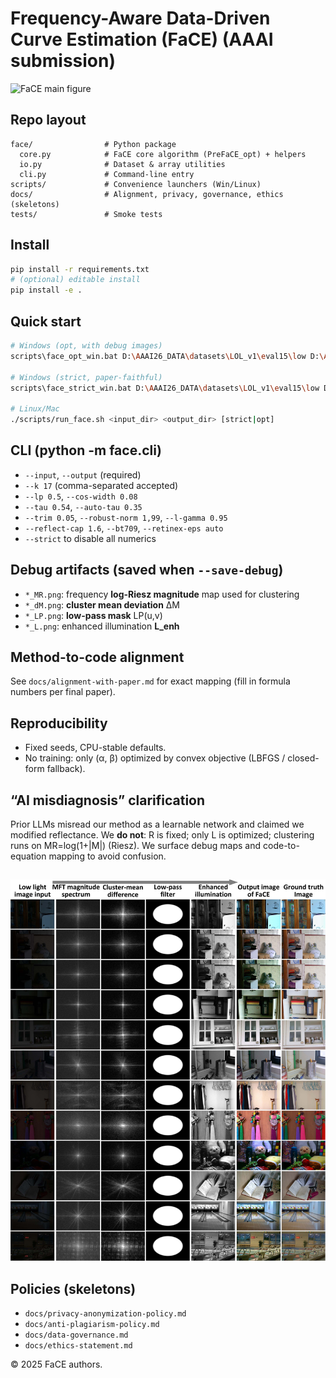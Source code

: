 # Frequency-Aware Data-Driven Curve Estimation (FaCE) (AAAI submission)


![FaCE main figure](https://raw.githubusercontent.com/AAAI-Anonymous-FaCE/FaCE/main/figures/main_figure.jpg)


## Repo layout
```
face/                # Python package
  core.py            # FaCE core algorithm (PreFaCE_opt) + helpers
  io.py              # Dataset & array utilities
  cli.py             # Command-line entry
scripts/             # Convenience launchers (Win/Linux)
docs/                # Alignment, privacy, governance, ethics (skeletons)
tests/               # Smoke tests
```

## Install
```bash
pip install -r requirements.txt
# (optional) editable install
pip install -e .
```

## Quick start
```bash
# Windows (opt, with debug images)
scripts\face_opt_win.bat D:\AAAI26_DATA\datasets\LOL_v1\eval15\low D:\AAAI26_DATA\datasets\LOL_v1\eval15\FaCE_out

# Windows (strict, paper-faithful)
scripts\face_strict_win.bat D:\AAAI26_DATA\datasets\LOL_v1\eval15\low D:\AAAI26_DATA\datasets\LOL_v1\eval15\FaCE_out

# Linux/Mac
./scripts/run_face.sh <input_dir> <output_dir> [strict|opt]
```

## CLI (python -m face.cli)
- `--input`, `--output` (required)
- `--k 17` (comma-separated accepted)
- `--lp 0.5`, `--cos-width 0.08`
- `--tau 0.54`, `--auto-tau 0.35`
- `--trim 0.05`, `--robust-norm 1,99`, `--l-gamma 0.95`
- `--reflect-cap 1.6`, `--bt709`, `--retinex-eps auto`
- `--strict` to disable all numerics

## Debug artifacts (saved when `--save-debug`)
- `*_MR.png`: frequency **log-Riesz magnitude** map used for clustering  
- `*_dM.png`: **cluster mean deviation** ΔM  
- `*_LP.png`: **low-pass mask** LP(u,v)  
- `*_L.png`: enhanced illumination **L_enh**

## Method-to-code alignment
See `docs/alignment-with-paper.md` for exact mapping (fill in formula numbers per final paper).

## Reproducibility
- Fixed seeds, CPU-stable defaults.
- No training: only (α, β) optimized by convex objective (LBFGS / closed-form fallback).

## “AI misdiagnosis” clarification
Prior LLMs misread our method as a learnable network and claimed we modified reflectance. We **do not**: R is fixed; only L is optimized; clustering runs on MR=log(1+|M|) (Riesz). We surface debug maps and code-to-equation mapping to avoid confusion.

##
![FaCE main figure](https://raw.githubusercontent.com/AAAI-Anonymous-FaCE/FaCE/main/figures/ex_result.jpg)

## Policies (skeletons)
- `docs/privacy-anonymization-policy.md`
- `docs/anti-plagiarism-policy.md`
- `docs/data-governance.md`
- `docs/ethics-statement.md`

© 2025 FaCE authors.
